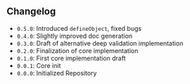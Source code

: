 ## Changelog

* `0.5.0`: Introduced `defineObject`, fixed bugs
* `0.4.0`: Slightly improved doc generation
* `0.3.0`: Draft of alternative deep validation implementation
* `0.2.0`: Finalization of core implementation
* `0.1.0`: First core implementation draft
* `0.0.1`: Core init
* `0.0.0`: Initialized Repository
